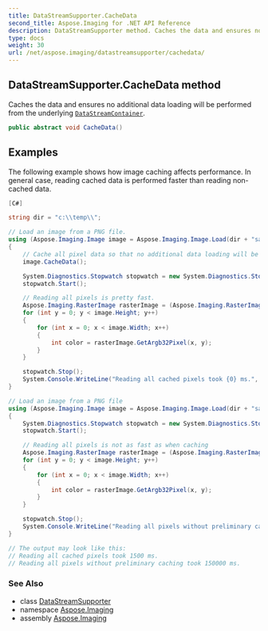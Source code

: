 ```yaml
---
title: DataStreamSupporter.CacheData
second_title: Aspose.Imaging for .NET API Reference
description: DataStreamSupporter method. Caches the data and ensures no additional data loading will be performed from the underlying DataStreamContainer
type: docs
weight: 30
url: /net/aspose.imaging/datastreamsupporter/cachedata/
---
```

## DataStreamSupporter.CacheData method

Caches the data and ensures no additional data loading will be performed from the underlying [`DataStreamContainer`](../datastreamcontainer/).

```csharp
public abstract void CacheData()
```

## Examples

The following example shows how image caching affects performance. In general case, reading cached data is performed faster than reading non-cached data.

```csharp
[C#]

string dir = "c:\\temp\\";

// Load an image from a PNG file.
using (Aspose.Imaging.Image image = Aspose.Imaging.Image.Load(dir + "sample.png"))
{
    // Cache all pixel data so that no additional data loading will be performed from the underlying data stream
    image.CacheData();

    System.Diagnostics.Stopwatch stopwatch = new System.Diagnostics.Stopwatch();
    stopwatch.Start();

    // Reading all pixels is pretty fast.
    Aspose.Imaging.RasterImage rasterImage = (Aspose.Imaging.RasterImage)image;
    for (int y = 0; y < image.Height; y++)
    {
        for (int x = 0; x < image.Width; x++)
        {
            int color = rasterImage.GetArgb32Pixel(x, y);
        }
    }

    stopwatch.Stop();
    System.Console.WriteLine("Reading all cached pixels took {0} ms.", stopwatch.ElapsedMilliseconds);
}

// Load an image from a PNG file
using (Aspose.Imaging.Image image = Aspose.Imaging.Image.Load(dir + "sample.png"))
{
    System.Diagnostics.Stopwatch stopwatch = new System.Diagnostics.Stopwatch();
    stopwatch.Start();

    // Reading all pixels is not as fast as when caching
    Aspose.Imaging.RasterImage rasterImage = (Aspose.Imaging.RasterImage)image;
    for (int y = 0; y < image.Height; y++)
    {
        for (int x = 0; x < image.Width; x++)
        {
            int color = rasterImage.GetArgb32Pixel(x, y);
        }
    }

    stopwatch.Stop();
    System.Console.WriteLine("Reading all pixels without preliminary caching took {0} ms.", stopwatch.ElapsedMilliseconds);
}

// The output may look like this:
// Reading all cached pixels took 1500 ms.
// Reading all pixels without preliminary caching took 150000 ms.
```

### See Also

* class [DataStreamSupporter](../)
* namespace [Aspose.Imaging](../../datastreamsupporter/)
* assembly [Aspose.Imaging](../../../)


